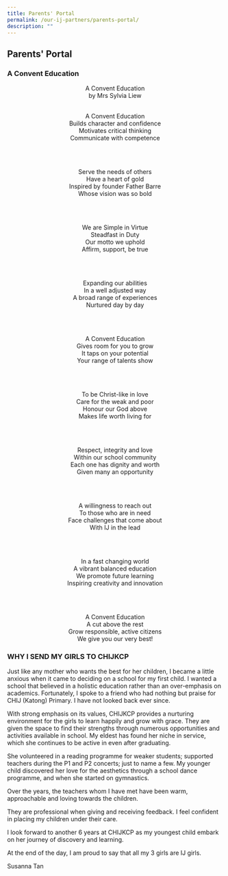 ```yaml
---
title: Parents' Portal
permalink: /our-ij-partners/parents-portal/
description: ""
---
```

## Parents' Portal

### A Convent Education

<center>

A Convent Education<br>
by Mrs Sylvia Liew<br><br>

  

A Convent Education<br>
Builds character and confidence<br>
Motivates critical thinking<br>
Communicate with competence

  <br><br>

Serve the needs of others<br>
Have a heart of gold<br>
Inspired by founder Father Barre<br>
Whose vision was so bold

  <br><br>

We are Simple in Virtue<br>
Steadfast in Duty<br>
Our motto we uphold<br>
Affirm, support, be true

  
<br><br>
	
Expanding our abilities<br>
In a well adjusted way<br>
A broad range of experiences<br>
Nurtured day by day

  <br><br>

A Convent Education<br>
Gives room for you to grow<br>
It taps on your potential<br>
Your range of talents show

  <br><br>

To be Christ-like in love<br>
Care for the weak and poor<br>
Honour our God above<br>
Makes life worth living for

  <br><br>

Respect, integrity and love<br>
Within our school community<br>
Each one has dignity and worth<br>
Given many an opportunity

  <br><br>

A willingness to reach out<br>
To those who are in need<br>
Face challenges that come about<br>
With IJ in the lead

  <br><br>

In a fast changing world<br>
A vibrant balanced education<br>
We promote future learning<br>
Inspiring creativity and innovation

  <br><br>

A Convent Education<br>
A cut above the rest<br>
Grow responsible, active citizens<br>
We give you our very best!
	
	
</center>
	

### WHY I SEND MY GIRLS TO CHIJKCP


Just like any mother who wants the best for her children, I became a little anxious when it came to deciding on a school for my first child. I wanted a school that believed in a holistic education rather than an over-emphasis on academics. Fortunately, I spoke to a friend who had nothing but praise for CHIJ (Katong) Primary. I have not looked back ever since.

  

With strong emphasis on its values, CHIJKCP provides a nurturing environment for the girls to learn happily and grow with grace. They are given the space to find their strengths through numerous opportunities and activities available in school. My eldest has found her niche in service, which she continues to be active in even after graduating.

  

She volunteered in a reading programme for weaker students; supported teachers during the P1 and P2 concerts; just to name a few. My younger child discovered her love for the aesthetics through a school dance programme, and when she started on gymnastics.

  

Over the years, the teachers whom I have met have been warm, approachable and loving towards the children.

  

They are professional when giving and receiving feedback. I feel confident in placing my children under their care.

  

I look forward to another 6 years at CHIJKCP as my youngest child embark on her journey of discovery and learning.

  

At the end of the day, I am proud to say that all my 3 girls are IJ girls.

  

  

Susanna Tan